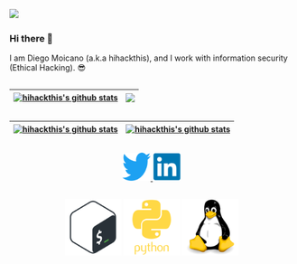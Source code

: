 [![](https://visitcount.itsvg.in/api?id=hihackthis&label=Punch%20the%20clock&color=0&icon=4&pretty=true)](https://visitcount.itsvg.in)

### Hi there 👋

I am Diego Moicano (a.k.a hihackthis), and I work with information security (Ethical Hacking). :sunglasses:

##

<div>

| <a href="https://github.com/hihackthis/hihackthis"><img align="center" src="https://github-readme-stats.vercel.app/api?username=hihackthis&show_icons=true&include_all_commits=true&theme=tokyonight&hide_border=true" alt="hihackthis's github stats" /></a> | <a href="https://github.com/hihackthis/hihackthis"><img align="center" src="https://github-readme-stats.vercel.app/api/top-langs/?username=hihackthis&layout=compact&theme=tokyonight&hide_border=true" /></a> |
| ------------- | ------------- |

</div>

##

<div>
  
| <a href="https://github.com/hihackthis/TLSecHead"><img align="center" src="https://github-readme-stats.vercel.app/api/pin/?username=hihackthis&repo=TLSecHead&theme=dracula&hide_border=true" alt="hihackthis's github stats" /></a> | <a href="https://github.com/hihackthis/FindGitList"><img align="center" src="https://github-readme-stats.vercel.app/api/pin/?username=hihackthis&repo=FindGitList&layout=compact&theme=dracula&hide_border=true" alt="hihackthis's github stats" /></a> |
| ------------- | ------------- |

</div>

##

<div align="center">

<a href="https://twitter.com/hihackthis">
  <img alt="hihackthis | Twitter" width="50px" src="https://github.com/hihackthis/hihackthis/blob/main/image/twitter.svg" />
</a>
<a href="https://www.linkedin.com/in/diego-gon%C3%A7alves-09536b24/?locale=en_US">
  <img alt="diego | LinkedIn" width="50px" src="https://github.com/hihackthis/hihackthis/blob/main/image/linkedin.svg" />
</a>
</div>

##

<div align="center">

<img src="https://github.com/hihackthis/hihackthis/blob/main/image/bash.svg" style="width:100px;height:100px;"/> <img src="https://github.com/hihackthis/hihackthis/blob/main/image/python.svg" style="width:100px;height:100px;"/> <img src="https://github.com/hihackthis/hihackthis/blob/main/image/linux.svg" style="width:100px;height:100px;"/>

</div>
